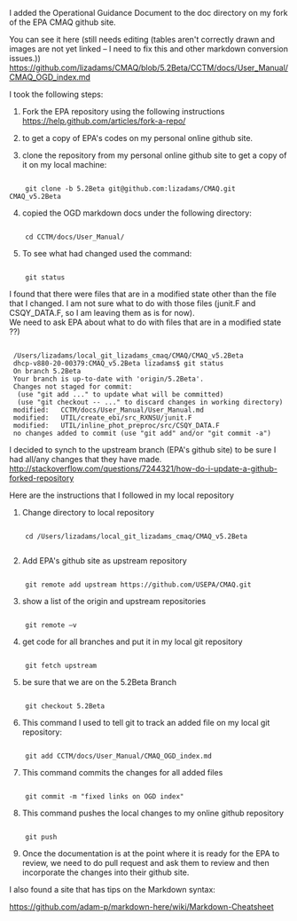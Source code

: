 I added the Operational Guidance Document to the doc directory on my fork of the EPA CMAQ github site.

You can see it here (still needs editing (tables aren't correctly drawn and images are not yet linked – I need to fix this and other markdown conversion issues.))
https://github.com/lizadams/CMAQ/blob/5.2Beta/CCTM/docs/User_Manual/CMAQ_OGD_index.md

I took the following steps:

1. Fork the EPA repository using the following instructions
 https://help.github.com/articles/fork-a-repo/

2. to get a copy of EPA's codes on my personal online github site.

3. clone the repository from my personal online github site to get a copy of it on my local machine:
<pre><code>
    git clone -b 5.2Beta git@github.com:lizadams/CMAQ.git CMAQ_v5.2Beta
</code></pre>
4. copied  the OGD markdown docs under the following directory:
<pre><code>
    cd CCTM/docs/User_Manual/
</code></pre>
5. To see what had changed used the command:
<pre><code>
    git status
</code></pre>
I found that there were files that are in a modified state other than the file that I changed.
I am not sure what to do with those files (junit.F and CSQY_DATA.F, so I am leaving them as is for now).  
We need to ask EPA about what to do with files that are in a modified state ??)
<pre><code>
 /Users/lizadams/local_git_lizadams_cmaq/CMAQ/CMAQ_v5.2Beta
 dhcp-v880-20-00379:CMAQ_v5.2Beta lizadams$ git status
 On branch 5.2Beta
 Your branch is up-to-date with 'origin/5.2Beta'.
 Changes not staged for commit:
  (use "git add <file>..." to update what will be committed)
  (use "git checkout -- <file>..." to discard changes in working directory)
 modified:   CCTM/docs/User_Manual/User_Manual.md
 modified:   UTIL/create_ebi/src_RXNSU/junit.F
 modified:   UTIL/inline_phot_preproc/src/CSQY_DATA.F
 no changes added to commit (use "git add" and/or "git commit -a")
</code></pre>
I decided to synch to the upstream branch (EPA's github site) to be sure I had all/any changes that they have made.
http://stackoverflow.com/questions/7244321/how-do-i-update-a-github-forked-repository

Here are the instructions that I followed in my local repository

1. Change directory to local repository
 <pre><code>
    cd /Users/lizadams/local_git_lizadams_cmaq/CMAQ_v5.2Beta
 </code></pre>
2. Add EPA's github site as upstream repository
<pre><code>
    git remote add upstream https://github.com/USEPA/CMAQ.git
</code></pre>
3. show a list of the origin and upstream repositories
<pre><code>
    git remote –v
</code></pre>

4. get code for all branches and put it in my local git repository
<pre><code>
    git fetch upstream  
</code></pre>
5. be sure that we are on the 5.2Beta Branch
<pre><code>
    git checkout 5.2Beta
</code></pre>

6. This command I used to tell git to track an added file on my local git repository:
<pre><code>
    git add CCTM/docs/User_Manual/CMAQ_OGD_index.md
</code></pre>
7. This command commits the changes for all added files
<pre><code>
    git commit -m "fixed links on OGD index"
</code></pre>
8. This command pushes the local changes to my online github repository
<pre><code>
    git push
</code></pre>
9. Once the documentation is at the point where it is ready for the EPA to review,
we need to do pull request and ask them to review and then incorporate the changes into their github site.

I also found a site that has tips on the Markdown syntax:

https://github.com/adam-p/markdown-here/wiki/Markdown-Cheatsheet
